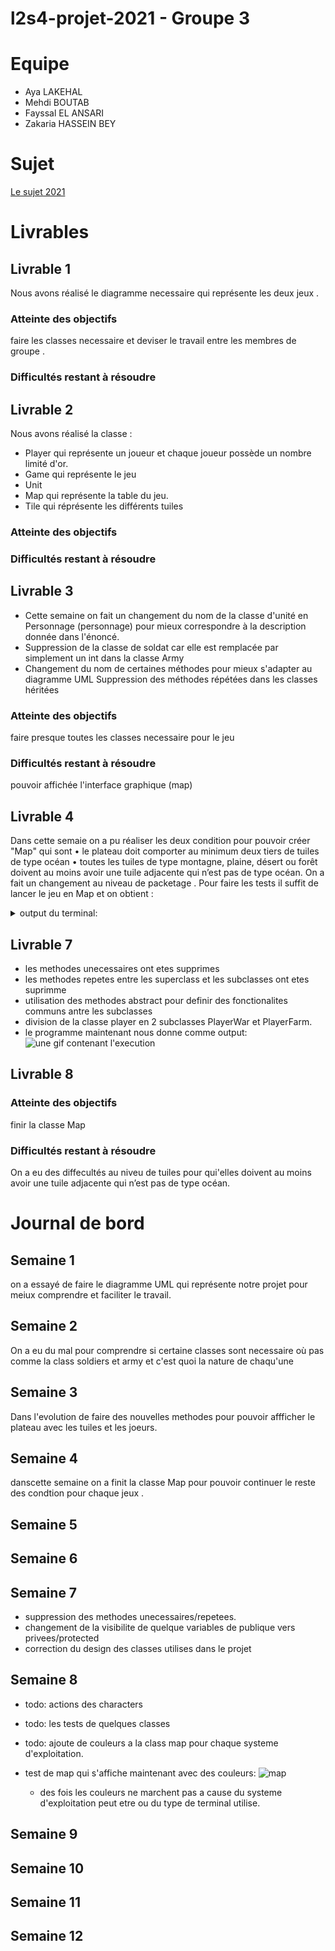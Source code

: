 # l2s4-projet-2021 - Groupe 3

# Equipe

- Aya LAKEHAL
- Mehdi BOUTAB  
- Fayssal EL ANSARI
- Zakaria HASSEIN BEY

# Sujet

[Le sujet 2021](https://www.fil.univ-lille1.fr/portail/index.php?dipl=L&sem=S4&ue=Projet&label=Documents)

# Livrables

## Livrable 1
Nous avons réalisé le diagramme necessaire qui représente les deux jeux .

### Atteinte des objectifs
faire les classes necessaire et deviser le travail entre les membres de groupe .

### Difficultés restant à résoudre

## Livrable 2
Nous avons réalisé la classe :
 * Player qui représente un joueur et chaque joueur possède un nombre limité d'or.
 * Game qui représente le jeu 
 * Unit 
 * Map qui représente la table du jeu.
 * Tile qui réprésente les différents tuiles 

### Atteinte des objectifs

### Difficultés restant à résoudre

## Livrable 3
- Cette semaine on fait un changement du nom de la classe d'unité en Personnage (personnage) pour mieux correspondre à la description donnée dans l'énoncé.
- Suppression de la classe de soldat car elle est remplacée par simplement un int dans la classe Army
- Changement du nom de certaines méthodes pour mieux s'adapter au diagramme UML
Suppression des méthodes répétées dans les classes héritées
### Atteinte des objectifs
faire presque toutes les classes necessaire pour le jeu
### Difficultés restant à résoudre
pouvoir affichée l'interface graphique (map)
## Livrable 4
Dans cette semaie on a pu réaliser les deux condition pour pouvoir créer "Map" qui sont 
 • le plateau doit comporter au minimum deux tiers de tuiles de type océan 
 • toutes les tuiles de type montagne, plaine, désert ou forêt doivent au moins avoir une tuile adjacente qui n’est pas
de type océan.
On a fait un changement au niveau de packetage .
Pour faire les tests il suffit de lancer le jeu en Map et on obtient :

<details>
  <summary>
    output du terminal:
  </summary>
  ```bash

    1: war; 2: farm
    Choose game type:> 
    1
    User chosen: game.WarGame
    (1,1) has 4 ocean tiles.

    (2,1) has 3 ocean tiles.

    (3,1) has 3 ocean tiles.

    (4,1) has 4 ocean tiles.

    (5,1) has 3 ocean tiles.

    (6,1) has 3 ocean tiles.

    (1,2) has 3 ocean tiles.

    (2,2) has 2 ocean tiles.

    (1,3) has 3 ocean tiles.

    (2,3) has 3 ocean tiles.

    (3,3) has 3 ocean tiles.

    (4,3) has 3 ocean tiles.

    (5,3) has 3 ocean tiles.

    (6,3) has 3 ocean tiles.

    (1,4) has 3 ocean tiles.

    (2,4) has 2 ocean tiles.

    (1,5) has 3 ocean tiles.

    (2,5) has 3 ocean tiles.

    (3,5) has 3 ocean tiles.

    (4,5) has 4 ocean tiles.

    (5,5) has 3 ocean tiles.

    (6,5) has 3 ocean tiles.

    (1,6) has 3 ocean tiles.

    (2,6) has 2 ocean tiles.

    ROUND: 1 OF 10

    fayssal has 15 gold; and 0 workers.

    aya has 15 gold; and 0 workers.

    mehdi has 15 gold; and 0 workers.

    ziko has 15 gold; and 0 workers.

    *===* testMap *===*

        0    1    2    3    4    5    6    7  

    0 [O, *] [O, *] [O, *] [O, *] [O, *] [O, *] [O, *] [O, *] 

    1 [O, *] [F, *] [M, *] [O, *] [F, *] [M, *] [D, *] [O, *] 

    2 [O, *] [M, *] [O, *] [O, *] [O, *] [O, *] [O, *] [O, *] 

    3 [O, *] [P, *] [P, *] [D, *] [M, *] [M, *] [D, *] [O, *] 

    4 [O, *] [D, *] [O, *] [O, *] [O, *] [O, *] [O, *] [O, *]

    5 [O, *] [P, *] [M, *] [O, *] [M, *] [M, *] [F, *] [O, *] 

    6 [O, *] [F, *] [O, *] [O, *] [O, *] [O, *] [O, *] [O, *]

    7 [O, *] [O, *] [O, *] [O, *] [O, *] [O, *] [O, *] [O, *] 

    It's fayssal's turn: 

    ROCK: 0; CORN: 0; SAND: 0; WOOD: 0; 

    1 => DEPLOY; 2 => EXCHANGE; 3 => SKIP

    make your choice :> 1

    chose a position :> 1,1 // c'est dans ce niveau où normalement le joeur prend la position dans la cellule (1,1) mais ça ne fonctionne pas pour l'instant : 

    ROUND: 1 OF 10

    fayssal has 15 gold; and 0 workers.

    aya has 15 gold; and 0 workers.

    mehdi has 15 gold; and 0 workers.

    ziko has 15 gold; and 0 workers.

    *===* testMap *===*

        0    1    2    3    4    5    6    7  

    0 [O, *] [O, *] [O, *] [O, *] [O, *] [O, *] [O, *] [O, *] 

    1 [O, *] [F, *] [M, *] [O, *] [F, *] [M, *] [D, *] [O, *] 

    2 [O, *] [M, *] [O, *] [O, *] [O, *] [O, *] [O, *] [O, *] 

    3 [O, *] [P, *] [P, *] [D, *] [M, *] [M, *] [D, *] [O, *] 

    4 [O, *] [D, *] [O, *] [O, *] [O, *] [O, *] [O, *] [O, *] 

    5 [O, *] [P, *] [M, *] [O, *] [M, *] [M, *] [F, *] [O, *] 

    6 [O, *] [F, *] [O, *] [O, *] [O, *] [O, *] [O, *] [O, *] 

    7 [O, *] [O, *] [O, *] [O, *] [O, *] [O, *] [O, *] [O, *] 

    It's aya's turn: 

    ROCK: 0; CORN: 0; SAND: 0; WOOD: 0; 

    1 => DEPLOY; 2 => EXCHANGE; 3 => SKIP
    ```
</details>


## Livrable 7
* les methodes unecessaires ont etes supprimes
* les methodes repetes entre les superclass et les subclasses ont etes suprimme
* utilisation des methodes abstract pour definir des fonctionalites communs antre les subclasses
* division de la classe player en 2 subclasses PlayerWar et PlayerFarm.
* le programme maintenant nous donne comme output: <br /> 
  ![une gif contenant l'execution](https://gitlab-etu.fil.univ-lille1.fr/lakehala/l2s4-projet-2021/-/raw/master/images/2021-04-09%2010-25-34.gif)
  

## Livrable 8



### Atteinte des objectifs
finir la classe Map
### Difficultés restant à résoudre
On a eu des diffecultés au niveu de tuiles pour qui'elles doivent au moins avoir une tuile adjacente qui n’est pas
de type océan.
# Journal de bord

## Semaine 1
on a essayé de faire le diagramme UML qui représente notre projet pour meiux comprendre et faciliter le travail.
## Semaine 2
On a eu du mal pour comprendre si certaine classes sont necessaire où pas comme la class soldiers et army et c'est quoi la nature de chaqu'une 
## Semaine 3
Dans l'evolution de faire des nouvelles methodes pour pouvoir affficher le plateau avec les tuiles et les joeurs. 
## Semaine 4
danscette semaine on a finit la classe Map pour pouvoir continuer le reste des condtion pour chaque jeux . 
## Semaine 5

## Semaine 6

## Semaine 7
* suppression des methodes unecessaires/repetees.
* changement de la visibilite de quelque variables de publique vers privees/protected
* correction du design des classes utilises dans le projet
  
## Semaine 8
* todo: actions des characters
* todo: les tests de quelques classes
* todo: ajoute de couleurs a la class map pour chaque systeme d'exploitation.
* test de map qui s'affiche maintenant avec des couleurs:
  ![map](https://gitlab-etu.fil.univ-lille1.fr/lakehala/l2s4-projet-2021/-/raw/master/images/map_with_color.png)

    * des fois les couleurs ne marchent pas a cause du systeme d'exploitation peut etre ou du type de terminal utilise.
## Semaine 9

## Semaine 10

## Semaine 11

## Semaine 12
